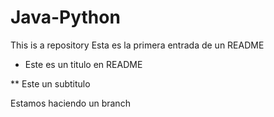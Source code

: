 # Java-Python
This is a repository
Esta es la primera entrada de un README
* Este es un titulo en README

** Este un subtitulo


Estamos haciendo un branch